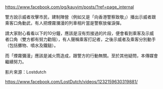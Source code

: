 
https://www.facebook.com/pg/kauyim/posts/?ref=page_internal

警方說示威者攻擊市民，建制陣營（例如又是「向香港警察致敬」）播出示威者跟乘客口角動武，有人把煙霧瀰漫的列車相片當是警察放催淚彈。

請大家耐心看看以下的10分鐘，應該是沒有剪接過的片段，便會看到乘客及示威者口角（雙方都有努力勸阻），有人聲稱乘客打記者，之後示威者及乘客分別動手（包括擲物、噴水及鐵鎚）。

而「煙霧彌漫」應該是滅火筒造成，跟警方的行動無關。至於其他疑問，本傳媒會繼續努力。

影片來源：Lostdutch

https://www.facebook.com/LostDutch/videos/1232159630319881/